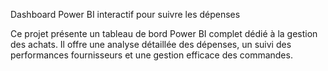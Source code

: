 Dashboard Power BI interactif pour suivre les dépenses



Ce projet présente un tableau de bord Power BI complet dédié à la gestion des achats. Il offre une analyse détaillée des dépenses, un suivi des performances fournisseurs et une gestion efficace des commandes.